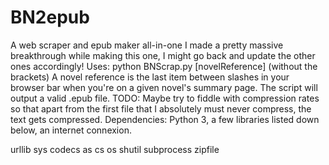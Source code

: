 # BN2epub
 A web scraper and epub maker all-in-one
I made a pretty massive breakthrough while making this one, I might go back and update the other ones accordingly!
Uses: python BNScrap.py [novelReference]
(without the brackets)
A novel reference is the last item between slashes in your browser bar when you're on a given novel's summary page.
The script will output a valid .epub file.
TODO:
Maybe try to fiddle with compression rates so that apart from the first file that I absolutely must never compress, the text gets compressed.
Dependencies: Python 3, a few libraries listed down below, an internet connexion.

urllib
sys
codecs as cs
os
shutil
subprocess
zipfile